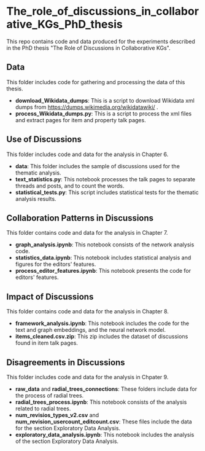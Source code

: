 # The_role_of_discussions_in_collaborative_KGs_PhD_thesis

This repo contains code and data produced for the experiments described in the PhD thesis "The Role of Discussions in Collaborative KGs".

## **Data** 
This folder includes code for gathering and processing the data of this thesis.
* **download_Wikidata_dumps**: This is a script to download Wikidata xml dumps from https://dumps.wikimedia.org/wikidatawiki/ .
* **process_Wikidata_dumps.py**: This is a script to process the xml files and extract pages for item and property talk pages.

## **Use of Discussions** 
This folder includes code and data for the analysis in Chapter 6.
* **data**: This folder includes the sample of discussions used for the thematic analysis.
* **text_statistics.py**: This notebook processes the talk pages to separate threads and posts, and to count the words.
* **statistical_tests.py**: This script includes statistical tests for the thematic analysis results.


## **Collaboration Patterns in Discussions** 
This folder contains code and data for the analysis in Chapter 7.
* **graph_analysis.ipynb**: This notebook consists of the network analysis code.
* **statistics_data.ipynb**: This notebook includes statistical analysis and figures for the editors' features.
* **process_editor_features.ipynb**: This notebook presents the code for editors' features. 


## **Impact of Discussions** 
This folder contains code and data for the analysis in Chapter 8.
* **framework_analysis.ipynb**: This notebook includes the code for the text and graph embeddings, and the neural network model.
* **items_cleaned.csv.zip**: This zip includes the dataset of discussions found in item talk pages.



## **Disagreements in Discussions** 
This folder includes code and data for the analysis in Chpater 9.
* **raw_data** and **radial_trees_connections**: These folders include data for the process of radial trees.
* **radial_trees_process.ipynb**: This notebook consists of the analysis related to radial trees.
* **num_revisios_types_v2.csv** and **num_revision_usercount_editcount.csv**: These files include the data for the section Exploratory Data Analysis.
* **exploratory_data_analysis.ipynb**: This notebook includes the analysis of the section Exploratory Data Analysis.
